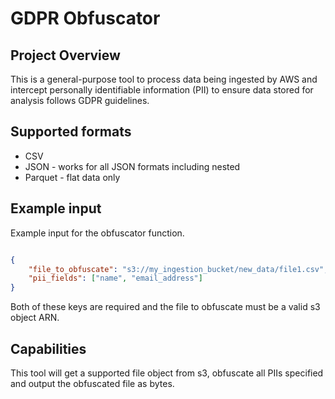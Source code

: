 # GDPR Obfuscator

## Project Overview

This is a general-purpose tool to process data being ingested by AWS and intercept personally identifiable information (PII) to ensure data stored for analysis follows GDPR guidelines.

## Supported formats

- CSV
- JSON - works for all JSON formats including nested
- Parquet - flat data only

## Example input

Example input for the obfuscator function.

```json

{
    "file_to_obfuscate": "s3://my_ingestion_bucket/new_data/file1.csv",
    "pii_fields": ["name", "email_address"]
}
```
Both of these keys are required and the file to obfuscate must be a valid s3 object ARN.

## Capabilities

This tool will get a supported file object from s3, obfuscate all PIIs specified and output the obfuscated file as bytes.
